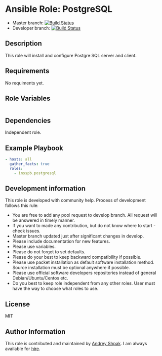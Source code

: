 # Ansible Role: PostgreSQL

- Master branch: [![Build Status](https://travis-ci.org/insspb/ansible-role-postgresql.svg?branch=master)](https://travis-ci.org/insspb/ansible-role-postgresql)
- Developer branch: [![Build Status](https://travis-ci.org/insspb/ansible-role-postgresql.svg?branch=develop)](https://travis-ci.org/insspb/ansible-role-postgresql)

## Description
This role will install and configure Postgre SQL server and client.

## Requirements
No requiments yet.

## Role Variables
```yaml

```
## Dependencies
Independent role.

## Example Playbook

```yaml
- hosts: all
  gather_facts: true
  roles:
    - insspb.postgresql
```
## Development information

This role is developed with community help. 
Process of development follows this rule: 

 - You are free to add any pool request to develop branch. All request will be answered in timely manner. 
 - If you want to made any contribution, but do not know where to start - check issues.
 - Master branch updated just after significant changes in develop.
 - Please include documentation for new features. 
 - Please use variables.
 - Please do not forget to set defaults.
 - Please do your best to keep backward compatibility if possible.
 - Please use packet installation as default software installation method. Source installation must be optional anywhere if possible.
 - Please use official software developers repositories instead of general Debian/Ubuntu/Centos etc. 
 - Do you best to keep role independent from any other roles. User must have the way to choose what roles to use.

## License
MIT

## Author Information

This role is contributed and maintained by [Andrey Shpak](http://www.ashpak.ru). I am always available for [hire](https://www.upwork.com/o/profiles/users/_~01a780866aa29e4429/).
